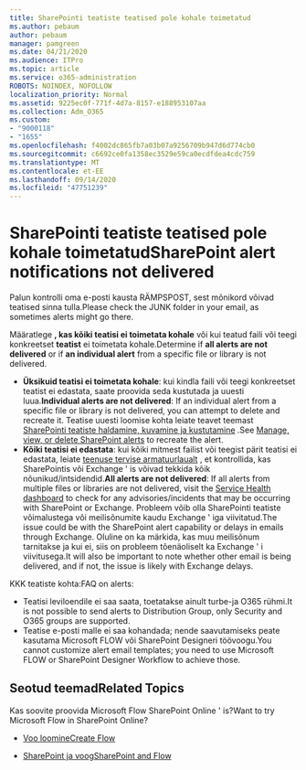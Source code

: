 ```yaml
---
title: SharePointi teatiste teatised pole kohale toimetatud
ms.author: pebaum
author: pebaum
manager: pamgreen
ms.date: 04/21/2020
ms.audience: ITPro
ms.topic: article
ms.service: o365-administration
ROBOTS: NOINDEX, NOFOLLOW
localization_priority: Normal
ms.assetid: 9225ec0f-771f-4d7a-8157-e188953107aa
ms.collection: Adm_O365
ms.custom:
- "9000118"
- "1655"
ms.openlocfilehash: f4002dc865fb7a03b07a9256709b947d6d774cb0
ms.sourcegitcommit: c6692ce0fa1358ec3529e59ca0ecdfdea4cdc759
ms.translationtype: MT
ms.contentlocale: et-EE
ms.lasthandoff: 09/14/2020
ms.locfileid: "47751239"
---
```

# <a name="sharepoint-alert-notifications-not-delivered"></a><span data-ttu-id="a0e8c-102">SharePointi teatiste teatised pole kohale toimetatud</span><span class="sxs-lookup"><span data-stu-id="a0e8c-102">SharePoint alert notifications not delivered</span></span>

<span data-ttu-id="a0e8c-103">Palun kontrolli oma e-posti kausta RÄMPSPOST, sest mõnikord võivad teatised sinna tulla.</span><span class="sxs-lookup"><span data-stu-id="a0e8c-103">Please check the JUNK folder in your email, as sometimes alerts might go there.</span></span>

<span data-ttu-id="a0e8c-104">Määratlege **, kas kõiki teatisi ei toimetata kohale** või kui teatud faili või teegi konkreetset **teatist** ei toimetata kohale.</span><span class="sxs-lookup"><span data-stu-id="a0e8c-104">Determine if **all alerts are not delivered** or if **an individual alert** from a specific file or library is not delivered.</span></span>

- <span data-ttu-id="a0e8c-105">**Üksikuid teatisi ei toimetata kohale**: kui kindla faili või teegi konkreetset teatist ei edastata, saate proovida seda kustutada ja uuesti luua.</span><span class="sxs-lookup"><span data-stu-id="a0e8c-105">**Individual alerts are not delivered**: If an individual alert from a specific file or library is not delivered, you can attempt to delete and recreate it.</span></span> <span data-ttu-id="a0e8c-106">Teatise uuesti loomise kohta leiate teavet teemast [SharePointi teatiste haldamine, kuvamine ja kustutamine](https://support.office.com/article/manage-view-or-delete-sharepoint-alerts-99dfb19c-9a90-4a8c-aba1-aa8c8afb0de2) .</span><span class="sxs-lookup"><span data-stu-id="a0e8c-106">See [Manage, view, or delete SharePoint alerts](https://support.office.com/article/manage-view-or-delete-sharepoint-alerts-99dfb19c-9a90-4a8c-aba1-aa8c8afb0de2) to recreate the alert.</span></span>
- <span data-ttu-id="a0e8c-107">**Kõiki teatisi ei edastata**: kui kõiki mitmest failist või teegist pärit teatisi ei edastata, leiate [teenuse tervise armatuurlaualt](https://admin.microsoft.com/AdminPortal/Home#/servicehealth) , et kontrollida, kas SharePointis või Exchange ' is võivad tekkida kõik nõunikud/intsidendid.</span><span class="sxs-lookup"><span data-stu-id="a0e8c-107">**All alerts are not delivered**: If all alerts from multiple files or libraries are not delivered, visit the [Service Health dashboard](https://admin.microsoft.com/AdminPortal/Home#/servicehealth) to check for any advisories/incidents that may be occurring with SharePoint or Exchange.</span></span> <span data-ttu-id="a0e8c-108">Probleem võib olla SharePointi teatiste võimalustega või meilisõnumite kaudu Exchange ' iga viivitatud.</span><span class="sxs-lookup"><span data-stu-id="a0e8c-108">The issue could be with the SharePoint alert capability or delays in emails through Exchange.</span></span> <span data-ttu-id="a0e8c-109">Oluline on ka märkida, kas muu meilisõnum tarnitakse ja kui ei, siis on probleem tõenäoliselt ka Exchange ' i viivitusega.</span><span class="sxs-lookup"><span data-stu-id="a0e8c-109">It will also be important to note whether other email is being delivered, and if not, the issue is likely with Exchange delays.</span></span>

<span data-ttu-id="a0e8c-110">KKK teatiste kohta:</span><span class="sxs-lookup"><span data-stu-id="a0e8c-110">FAQ on alerts:</span></span>

- <span data-ttu-id="a0e8c-111">Teatisi leviloendile ei saa saata, toetatakse ainult turbe-ja O365 rühmi.</span><span class="sxs-lookup"><span data-stu-id="a0e8c-111">It is not possible to send alerts to Distribution Group, only Security and O365 groups are supported.</span></span>
- <span data-ttu-id="a0e8c-112">Teatise e-posti malle ei saa kohandada; nende saavutamiseks peate kasutama Microsoft FLOW või SharePoint Designeri töövoogu.</span><span class="sxs-lookup"><span data-stu-id="a0e8c-112">You cannot customize alert email templates; you need to use Microsoft FLOW or SharePoint Designer Workflow to achieve those.</span></span>

## <a name="related-topics"></a><span data-ttu-id="a0e8c-113">Seotud teemad</span><span class="sxs-lookup"><span data-stu-id="a0e8c-113">Related Topics</span></span>

<span data-ttu-id="a0e8c-114">Kas soovite proovida Microsoft Flow SharePoint Online ' is?</span><span class="sxs-lookup"><span data-stu-id="a0e8c-114">Want to try Microsoft Flow in SharePoint Online?</span></span>

- [<span data-ttu-id="a0e8c-115">Voo loomine</span><span class="sxs-lookup"><span data-stu-id="a0e8c-115">Create Flow</span></span>](https://support.office.com/article/a9c3e03b-0654-46af-a254-20252e580d01)

- [<span data-ttu-id="a0e8c-116">SharePoint ja voog</span><span class="sxs-lookup"><span data-stu-id="a0e8c-116">SharePoint and Flow</span></span>](https://flow.microsoft.com//blog/sharepoint-and-flow/)
